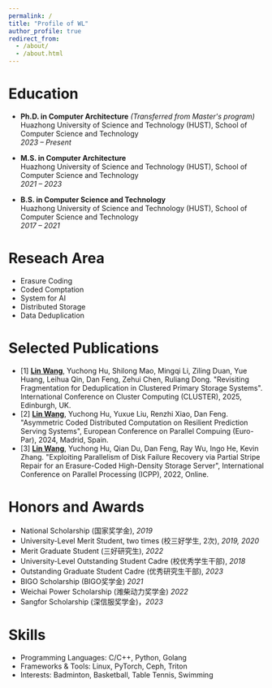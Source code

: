 ```yaml
---
permalink: /
title: "Profile of WL"
author_profile: true
redirect_from: 
  - /about/
  - /about.html
---
```


Education
======
- **Ph.D. in Computer Architecture** *(Transferred from Master's program)*  
  Huazhong University of Science and Technology (HUST), School of Computer Science and Technology  
  *2023 – Present*

- **M.S. in Computer Architecture**  
  Huazhong University of Science and Technology (HUST), School of Computer Science and Technology  
  *2021 – 2023*

- **B.S. in Computer Science and Technology**  
  Huazhong University of Science and Technology (HUST), School of Computer Science and Technology  
  *2017 – 2021*

Reseach Area
======
- Erasure Coding
- Coded Comptation
- System for AI
- Distributed Storage
- Data Deduplication

Selected Publications
======
- [1] **<u>Lin Wang</u>**, Yuchong Hu, Shilong Mao, Mingqi Li, Ziling Duan, Yue Huang, Leihua Qin, Dan Feng, Zehui Chen, Ruliang Dong. "Revisiting Fragmentation for Deduplication in Clustered Primary Storage Systems". International Conference on Cluster Computing (CLUSTER), 2025, Edinburgh, UK.
- [2] **<u>Lin Wang</u>**, Yuchong Hu, Yuxue Liu, Renzhi Xiao, Dan Feng. "Asymmetric Coded Distributed Computation on Resilient Prediction Serving Systems", European Conference on Parallel Compuing (Euro-Par), 2024, Madrid, Spain.
- [3] **<u>Lin Wang</u>**, Yuchong Hu, Qian Du, Dan Feng, Ray Wu, Ingo He, Kevin Zhang. "Exploiting Parallelism of Disk Failure Recovery via Partial Stripe Repair for an Erasure-Coded High-Density Storage Server", International Conference on Parallel Processing (ICPP), 2022, Online.

Honors and Awards
======
- National Scholarship (国家奖学金), *2019*
- University-Level Merit Student, two times (校三好学生, 2次), *2019, 2020*
- Merit Graduate Student (三好研究生), *2022*
- University-Level Outstanding Student Cadre (校优秀学生干部), *2018*
- Outstanding Graduate Student Cadre (优秀研究生干部), *2023*
- BIGO Scholarship (BIGO奖学金) *2021*
- Weichai Power Scholarship (潍柴动力奖学金) *2022*
- Sangfor Scholarship (深信服奖学金)，*2023*


Skills
======
- Programming Languages: C/C++, Python, Golang
- Frameworks & Tools: Linux, PyTorch, Ceph, Triton
- Interests: Badminton, Basketball, Table Tennis, Swimming
